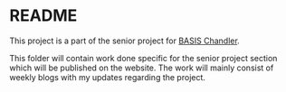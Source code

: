 # README
This project is a part of the senior project for [BASIS Chandler](https://enrollbasis.com/chandler/).

This folder will contain work done specific for the senior project section which will be published on the website. The work will mainly consist of weekly blogs with my updates regarding the project.